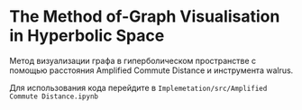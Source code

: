 # The Method of-Graph Visualisation in Hyperbolic Space
Метод визуализации графа в гиперболическом пространстве с помощью расстояния Amplified Commute Distance и инструмента walrus.

Для использования кода перейдите в `Implemetation/src/Amplified Commute Distance.ipynb`